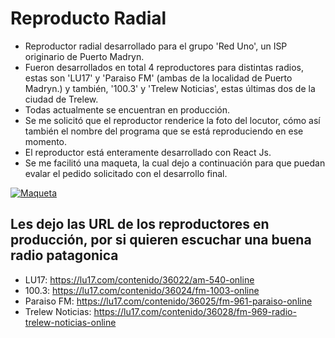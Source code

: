 # Reproducto Radial

- Reproductor radial desarrollado para el grupo 'Red Uno', un ISP originario de Puerto Madryn.
- Fueron desarrollados en total 4 reproductores para distintas radios, estas son 'LU17' y 'Paraiso FM' (ambas de la localidad de Puerto Madryn.) y también, '100.3' y 'Trelew Noticias', estas últimas dos de la ciudad de Trelew.
- Todas actualmente se encuentran en producción.
- Se me solicitó que el reproductor renderice la foto del locutor, cómo así también el nombre del programa que se está reproduciendo en ese momento.
- El reproductor está enteramente desarrollado con React Js.
- Se me facilitó una maqueta, la cual dejo a continuación para que puedan evalar el pedido solicitado con el desarrollo final.

[![Maqueta](https://i.postimg.cc/dtyTR7sx/maqueta.jpg "Maqueta")](https://i.postimg.cc/dtyTR7sx/maqueta.jpg "Maqueta")


## Les dejo las URL de los reproductores en producción, por si quieren escuchar una buena radio patagonica 



- LU17: https://lu17.com/contenido/36022/am-540-online
- 100.3: https://lu17.com/contenido/36024/fm-1003-online
- Paraiso FM: https://lu17.com/contenido/36025/fm-961-paraiso-online
- Trelew Noticias: https://lu17.com/contenido/36028/fm-969-radio-trelew-noticias-online

